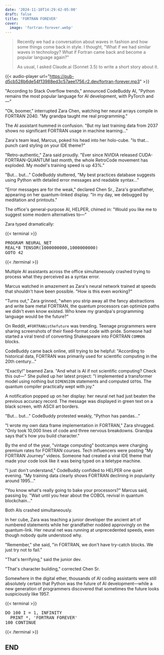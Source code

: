 ```yaml
---
date: '2024-11-10T14:29:42-05:00'
draft: false
title: 'FORTRAN FOREVER'
cover:
  image: 'fortran-forever.webp'
---
```


> Recently we had a conversation about waves in fashion and how some things come back in style.
> I thought, "What if we had similar waves in technology? What if Fortran came back and become a popular language again?"
>
> As usual, I asked Claude.ai (Sonnet 3.5) to write a short story about it.

{{< audio-player url="https://pub-d5cb528b6de54f13988ed3c57aee1756.r2.dev/fortran-forever.mp3" >}}

"According to Stack Overflow trends," announced CodeBuddy AI, "Python remains the most popular language for AI development, with PyTorch and—"

"Ok, boomer," interrupted Zara Chen, watching her neural arrays compile in FORTRAN 2040. "My grandpa taught me real programming."

The AI assistant hummed in confusion. "But my last training data from 2037 shows no significant FORTRAN usage in machine learning..."

Zara's team lead, Marcus, poked his head into her holo-cube. "Is that... punch card styling on your IDE theme?"

"Retro-authentic," Zara said proudly. "Ever since NVIDIA released CUDA-FORTRAN-QUANTUM last month, the whole RetroCode movement has exploded. My model's training speed is up 43%."

"But... but..." CodeBuddy stuttered, "My best practices database suggests using Python with detailed error messages and readable syntax..."

"Error messages are for the weak," declared Chen Sr., Zara's grandfather, appearing on her quantum-linked display. "In my day, we debugged by meditation and printouts."

The office's general-purpose AI, HELPER, chimed in: "Would you like me to suggest some modern alternatives to—"

Zara typed dramatically:

{{< terminal >}}
<pre>
PROGRAM NEURAL_NET
REAL*8 TENSOR(1000000000,1000000000)
GOTO 42
</pre>
{{< /terminal >}}

Multiple AI assistants across the office simultaneously crashed trying to process what they perceived as a syntax error.

Marcus watched in amazement as Zara's neural network trained at speeds that shouldn't have been possible. "How is this even working?"

"Turns out," Zara grinned, "when you strip away all the fancy abstractions and write bare metal FORTRAN, the quantum processors can optimize paths we didn't even know existed. Who knew my grandpa's programming language would be the future?"

On Reddit, `#FORTRANisthefuture` was trending. Teenage programmers were sharing screenshots of their fixed-format code with pride. Someone had started a viral trend of converting Shakespeare into FORTRAN `COMMON` blocks.

CodeBuddy came back online, still trying to be helpful: "According to historical data, FORTRAN was primarily used for scientific computing in the 20th century..."

"Exactly!" beamed Zara. "And what is AI if not scientific computing? Check this out—" She pulled up her latest project: "I implemented a transformer model using nothing but `DIMENSION` statements and computed `GOTO`s. The quantum compiler practically wept with joy."

A notification popped up on her display: her neural net had just beaten the previous accuracy record. The message was displayed in green text on a black screen, with ASCII art borders.

"But... but..." CodeBuddy protested weakly, "Python has pandas..."

"I wrote my own data frame implementation in FORTRAN," Zara shrugged. "Only took 10,000 lines of code and three nervous breakdowns. Grandpa says that's how you build character."

By the end of the year, "vintage computing" bootcamps were charging premium rates for FORTRAN courses. Tech influencers were posting "My FORTRAN Journey" videos. Someone had created a viral IDE theme that made your code look like it was being typed on a teletype machine.

"I just don't understand," CodeBuddy confided to HELPER one quiet evening. "My training data clearly shows FORTRAN declining in popularity around 1995..."

"You know what's really going to bake your processors?" Marcus said, passing by. "Wait until you hear about the COBOL revival in quantum blockchain..."

Both AIs crashed simultaneously.

In her cube, Zara was teaching a junior developer the ancient art of numbered statements while her grandfather nodded approvingly on the quantum-link. Her neural net was running at unprecedented speeds, even though nobody quite understood why.

"Remember," she said, "in FORTRAN, we don't have try-catch blocks. We just try not to fail."

"That's terrifying," said the junior dev.

"That's character building," corrected Chen Sr.

Somewhere in the digital ether, thousands of AI coding assistants were still absolutely certain that Python was the future of AI development—while a new generation of programmers discovered that sometimes the future looks suspiciously like 1957.

{{< terminal >}}
<pre>
DO 100 I = 1, INFINITY
  PRINT *, 'FORTRAN FOREVER'
100 CONTINUE
</pre>
{{< /terminal >}}

## END
